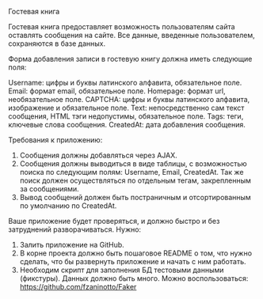 Гостевая книга

Гостевая книга предоставляет возможность пользователям сайта оставлять сообщения на сайте.
Все данные, введенные пользователем, сохраняются в базе данных.

Форма добавления записи в гостевую книгу должна иметь следующие поля:

Username: цифры и буквы латинского алфавита, обязательное поле.
Email: формат email, обязательное поле.
Homepage: формат url, необязательное поле.
CAPTCHA: цифры и буквы латинского алфавита, изображение и обязательное поле.
Text: непосредственно сам текст сообщения, HTML тэги недопустимы, обязательное поле.
Tags: теги, ключевые слова сообщения.
CreatedAt: дата добавления сообщения.

Требования к приложению:
1. Сообщения должны добавляться через AJAX.
2. Сообщения должны выводиться в виде таблицы, с возможностью поиска по следующим полям: Username, Email, CreatedAt.
Так же поиск должен осуществляться по отдельным тегам, закрепленным за сообщениями.
3. Вывод сообщений должен быть постраничным и отсортированным по умолчанию по CreatedAt.

Ваше приложение будет проверяться, и должно быстро и без затруднений разворачиваться.
Нужно:
1. Залить приложение на GitHub.
2. В корне проекта должно быть пошаговое README о том, что нужно сделать, что бы развернуть приложение и начать с ним работать.
3. Необходим скрипт для заполнения БД тестовыми данными (фикстуры).
Данных должно быть много. Можно воспользоваться: https://github.com/fzaninotto/Faker
